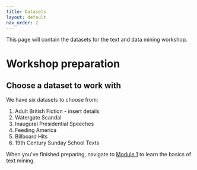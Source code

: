 ```yaml
---
title: Datasets
layout: default
nav_order: 2
---
```

This page will contain the datasets for the text and data mining workshop.

<!-- Edit the content below for the workshop in question. Once you're ready to publish, remove the comment characters e.g. "<!--" at the start and end 

-->


# Workshop preparation 

## Choose a dataset to work with
We have six datasets to choose from:

1. Adult British Fiction - insert details 
2. Watergate Scandal
3. Inaugural Presidential Speeches
4. Feeding America
5. Billboard Hits
6. 19th Century Sunday School Texts


When you've finished preparing, navigate to [Module 1](module-1.md) to learn the basics of text mining.


